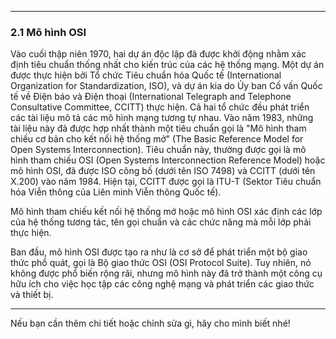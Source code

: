 

---

### 2.1 Mô hình OSI

Vào cuối thập niên 1970, hai dự án độc lập đã được khởi động nhằm xác định tiêu chuẩn thống nhất cho kiến trúc của các hệ thống mạng. Một dự án được thực hiện bởi Tổ chức Tiêu chuẩn hóa Quốc tế (International Organization for Standardization, ISO), và dự án kia do Ủy ban Cố vấn Quốc tế về Điện báo và Điện thoại (International Telegraph and Telephone Consultative Committee, CCITT) thực hiện. Cả hai tổ chức đều phát triển các tài liệu mô tả các mô hình mạng tương tự nhau. Vào năm 1983, những tài liệu này đã được hợp nhất thành một tiêu chuẩn gọi là "Mô hình tham chiếu cơ bản cho kết nối hệ thống mở" (The Basic Reference Model for Open Systems Interconnection). Tiêu chuẩn này, thường được gọi là mô hình tham chiếu OSI (Open Systems Interconnection Reference Model) hoặc mô hình OSI, đã được ISO công bố (dưới tên ISO 7498) và CCITT (dưới tên X.200) vào năm 1984. Hiện tại, CCITT được gọi là ITU-T (Sektor Tiêu chuẩn hóa Viễn thông của Liên minh Viễn thông Quốc tế).

Mô hình tham chiếu kết nối hệ thống mở hoặc mô hình OSI xác định các lớp của hệ thống tương tác, tên gọi chuẩn và các chức năng mà mỗi lớp phải thực hiện.

Ban đầu, mô hình OSI được tạo ra như là cơ sở để phát triển một bộ giao thức phổ quát, gọi là Bộ giao thức OSI (OSI Protocol Suite). Tuy nhiên, nó không được phổ biến rộng rãi, nhưng mô hình này đã trở thành một công cụ hữu ích cho việc học tập các công nghệ mạng và phát triển các giao thức và thiết bị.

--- 

Nếu bạn cần thêm chi tiết hoặc chỉnh sửa gì, hãy cho mình biết nhé!
